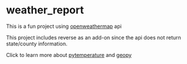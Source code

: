 # weather_report
This is a fun project using [openweathermap](https://openweathermap.org/api) api

This project includes reverse as an add-on since the api does not return state/county information.

Click to learn more about [pytemperature](https://pypi.org/project/pytemperature/) and [geopy](https://pypi.org/project/geopy/)
